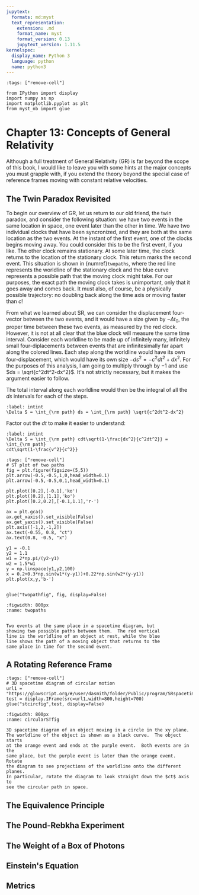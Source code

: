 ```yaml
---
jupytext:
  formats: md:myst
  text_representation:
    extension: .md
    format_name: myst
    format_version: 0.13
    jupytext_version: 1.11.5
kernelspec:
  display_name: Python 3
  language: python
  name: python3
---
```


```{code-cell}
:tags: ["remove-cell"]

from IPython import display
import numpy as np
import matplotlib.pyplot as plt
from myst_nb import glue

```

# Chapter 13: Concepts of General Relativity

Although a full treatment of General Relativity (GR) is far beyond the
scope of this book, I would like to leave you with some hints at
the major concepts you must grapple with, if you extend the theory
beyond the special case of reference frames moving with constant
relative velocities.

## The Twin Paradox Revisited

To begin our overview of GR, let us return to our old friend, the twin
paradox, and consider the following situation: we have two events in
the same location in space, one event later than the other in time.
We have two individual clocks that have been syncronized, and they are
both at the same location as the two events.  At the instant of the
first event, one of the clocks begins moving away.  You could consider
this to be the first event, if you like.  The other clock remains
stationary.  At some later time, the clock returns to the location of
the stationary clock.  This return marks the second event.  This
situation is shown in {numref}`twopaths`, where the red line represents
the worldline of the stationary clock and the blue curve represents
a possible path that the moving clock might take.  For our purposes,
the exact path the moving clock takes is unimportant, only that it
goes away and comes back.  It must also, of course, be a physically
possible trajectory: no doubling back along the time axis or moving
faster than $c$!

From what we learned about SR, we can consider the displacement
four-vector between the two events, and it would have a size given
by $-\Delta t_0$, the proper time between these two events, as measured
by the red clock.  However, it is not at all clear that the blue clock
will measure the same time interval.  Consider each worldline to be
made up of infinitely many, infinitely small four-diplacements between
events that are infinitesimally far apart along the colored lines.
Each step along the worldline would have its own four-displacement,
which would have its own size $-ds^2=-c^2dt^2+dx^2$.  For the purposes
of this analysis, I am going to multiply through by $-1$ and use
$ds = \sqrt{c^2dt^2-dx^2}$.  It's not strictly necessary, but it makes
the argument easier to follow.

The total interval along each worldline would then be the integral
of all the $ds$ intervals for each of the steps.
```{math}
:label: intint
\Delta S = \int_{\rm path} ds = \int_{\rm path} \sqrt{c^2dt^2-dx^2}
```
Factor out the $dt$ to make it easier to understand:
```{math}
:label: intint
\Delta S = \int_{\rm path} cdt\sqrt(1-\frac{dx^2}{c^2dt^2}} = \int_{\rm path}
cdt\sqrt(1-\frac{v^2}{c^2}}
```

```{code-cell}
:tags: ["remove-cell"]
# ST plot of two paths
fig = plt.figure(figsize=(5,5))
plt.arrow(-0.5,-0.5,1,0,head_width=0.1)
plt.arrow(-0.5,-0.5,0,1,head_width=0.1)

plt.plot([0.2],[-0.1],'ko')
plt.plot([0.2],[1.1],'ko')
plt.plot([0.2,0.2],[-0.1,1.1],'r-')

ax = plt.gca()
ax.get_xaxis().set_visible(False)
ax.get_yaxis().set_visible(False)
plt.axis([-1,2,-1,2])
ax.text(-0.55, 0.8, "ct")
ax.text(0.8, -0.5, "x")

y1 = -0.1
y2 = 1.1
w1 = 2*np.pi/(y2-y1)
w2 = 1.5*w1
y = np.linspace(y1,y2,100)
x = 0.2+0.3*np.sin(w1*(y-y1))+0.22*np.sin(w2*(y-y1))
plt.plot(x,y,'b-')


glue("twopathfig", fig, display=False)

```

```{glue:figure} twopathfig
:figwidth: 800px
:name: twopaths


Two events at the same place in a spacetime diagram, but
showing two possible paths between them.  The red vertical
line is the worldline of an object at rest, while the blue
line shows the path of a moving object that returns to the
same place in time for the second event.
```

## A Rotating Reference Frame

```{code-cell}
:tags: ["remove-cell"]
# 3D spacetime diagram of circular motion
url1 = "https://glowscript.org/#/user/dasmith/folder/Public/program/SRspacetimecircle"
test = display.IFrame(src=url1,width=800,height=700)
glue("stcircfig",test, display=False)

```

```{glue:figure} stcircfig
:figwidth: 800px
:name: circularSTfig

3D spacetime diagram of an object moving in a circle in the xy plane.
The worldline of the object is shown as a black curve.  The object starts
at the orange event and ends at the purple event.  Both events are in the
same place, but the purple event is later than the orange event.  Rotate
the diagram to see projections of the worldline onto the different planes.
In particular, rotate the diagram to look straight down the $ct$ axis to
see the circular path in space.
```

## The Equivalence Principle

## The Pound-Rebkha Experiment

## The Weight of a Box of Photons

## Einstein's Equation

## Metrics

